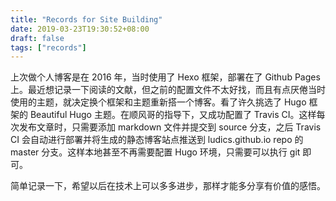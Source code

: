 ```yaml
---
title: "Records for Site Building"
date: 2019-03-23T19:30:52+08:00
draft: false
tags: ["records"]
---
```


上次做个人博客是在 2016 年，当时使用了 Hexo 框架，部署在了 Github Pages 上。最近想记录一下阅读的文献，但之前的配置文件不太好找，而且有点厌倦当时使用的主题，就决定换个框架和主题重新搭一个博客。看了许久挑选了 Hugo 框架的 Beautiful Hugo 主题。在顺风哥的指导下，又成功配置了 Travis CI。这样每次发布文章时，只需要添加 markdown 文件并提交到 source 分支，之后 Travis CI 会自动进行部署并将生成的静态博客站点推送到 ludics.github.io repo 的 master 分支。这样本地甚至不再需要配置 Hugo 环境，只需要可以执行 git 即可。

简单记录一下，希望以后在技术上可以多多进步，那样才能多分享有价值的感悟。

